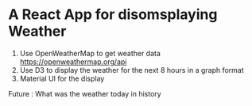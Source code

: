 # A React App for disomsplaying Weather

1. Use OpenWeatherMap to get weather data https://openweathermap.org/api
2. Use D3 to display the weather for the next 8 hours in a graph format 
3. Material UI for the display

Future : What was the weather today in history